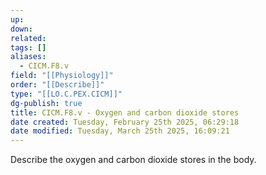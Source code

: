 ```yaml
---
up: 
down: 
related: 
tags: []
aliases:
  - CICM.F8.v
field: "[[Physiology]]"
order: "[[Describe]]"
type: "[[LO.C.PEX.CICM]]"
dg-publish: true
title: CICM.F8.v - Oxygen and carbon dioxide stores
date created: Tuesday, February 25th 2025, 06:29:18
date modified: Tuesday, March 25th 2025, 16:09:21
---
```


Describe the oxygen and carbon dioxide stores in the body.
